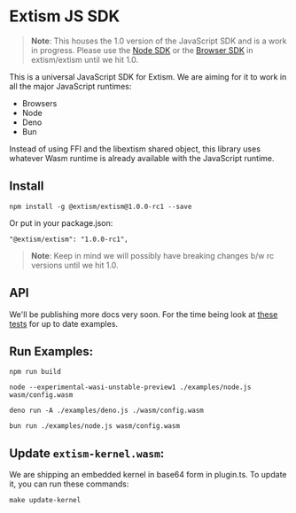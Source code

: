 # Extism JS SDK

> **Note**: This houses the 1.0 version of the JavaScript SDK and is a work in progress. Please use the [Node SDK](https://github.com/extism/extism/tree/main/node) or the [Browser SDK](https://github.com/extism/extism/tree/main/browser) in extism/extism until we hit 1.0.

This is a universal JavaScript SDK for Extism. We are aiming for it to work in all the major
JavaScript runtimes:

* Browsers
* Node
* Deno
* Bun

Instead of using FFI and the libextism shared object, this library uses whatever Wasm runtime is already available with the JavaScript runtime.


## Install

```
npm install -g @extism/extism@1.0.0-rc1 --save
```

Or put in your package.json:

```
"@extism/extism": "1.0.0-rc1",
```

> **Note**: Keep in mind we will possibly have breaking changes b/w rc versions until we hit 1.0.

## API

We'll be publishing more docs very soon. For the time being look at [these tests](src/tests/mod.test.ts)
for up to date examples.

## Run Examples:

```
npm run build

node --experimental-wasi-unstable-preview1 ./examples/node.js wasm/config.wasm

deno run -A ./examples/deno.js ./wasm/config.wasm

bun run ./examples/node.js wasm/config.wasm
```

## Update `extism-kernel.wasm`:

We are shipping an embedded kernel in base64 form in plugin.ts. To update it, you can run these commands:

```
make update-kernel
```
